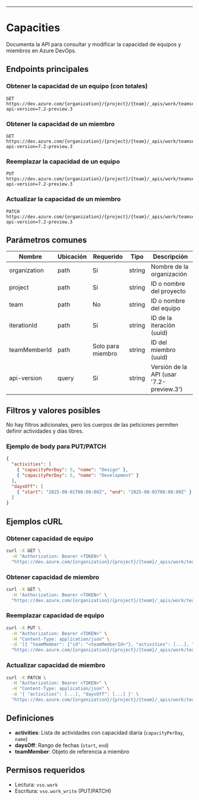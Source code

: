 ---
# Capacities

Documenta la API para consultar y modificar la capacidad de equipos y miembros en Azure DevOps.

## Endpoints principales

### Obtener la capacidad de un equipo (con totales)
```
GET https://dev.azure.com/{organization}/{project}/{team}/_apis/work/teamsettings/iterations/{iterationId}/capacities?api-version=7.2-preview.3
```
### Obtener la capacidad de un miembro
```
GET https://dev.azure.com/{organization}/{project}/{team}/_apis/work/teamsettings/iterations/{iterationId}/capacities/{teamMemberId}?api-version=7.2-preview.3
```
### Reemplazar la capacidad de un equipo
```
PUT https://dev.azure.com/{organization}/{project}/{team}/_apis/work/teamsettings/iterations/{iterationId}/capacities?api-version=7.2-preview.3
```
### Actualizar la capacidad de un miembro
```
PATCH https://dev.azure.com/{organization}/{project}/{team}/_apis/work/teamsettings/iterations/{iterationId}/capacities/{teamMemberId}?api-version=7.2-preview.3
```

## Parámetros comunes

| Nombre         | Ubicación | Requerido | Tipo   | Descripción |
|--------------- |-----------|-----------|--------|-------------|
| organization   | path      | Sí        | string | Nombre de la organización |
| project        | path      | Sí        | string | ID o nombre del proyecto |
| team           | path      | No        | string | ID o nombre del equipo |
| iterationId    | path      | Sí        | string | ID de la iteración (uuid) |
| teamMemberId   | path      | Solo para miembro | string | ID del miembro (uuid) |
| api-version    | query     | Sí        | string | Versión de la API (usar '7.2-preview.3') |

## Filtros y valores posibles

No hay filtros adicionales, pero los cuerpos de las peticiones permiten definir actividades y días libres.

### Ejemplo de body para PUT/PATCH
```json
{
  "activities": [
    { "capacityPerDay": 5, "name": "Design" },
    { "capacityPerDay": 5, "name": "Development" }
  ],
  "daysOff": [
    { "start": "2025-08-01T00:00:00Z", "end": "2025-08-05T00:00:00Z" }
  ]
}
```

## Ejemplos cURL

### Obtener capacidad de equipo
```bash
curl -X GET \
  -H "Authorization: Bearer <TOKEN>" \
  "https://dev.azure.com/{organization}/{project}/{team}/_apis/work/teamsettings/iterations/{iterationId}/capacities?api-version=7.2-preview.3"
```
### Obtener capacidad de miembro
```bash
curl -X GET \
  -H "Authorization: Bearer <TOKEN>" \
  "https://dev.azure.com/{organization}/{project}/{team}/_apis/work/teamsettings/iterations/{iterationId}/capacities/{teamMemberId}?api-version=7.2-preview.3"
```
### Reemplazar capacidad de equipo
```bash
curl -X PUT \
  -H "Authorization: Bearer <TOKEN>" \
  -H "Content-Type: application/json" \
  -d '[{ "teamMember": {"id": "<teamMemberId>"}, "activities": [...], "daysOff": [...] }]' \
  "https://dev.azure.com/{organization}/{project}/{team}/_apis/work/teamsettings/iterations/{iterationId}/capacities?api-version=7.2-preview.3"
```
### Actualizar capacidad de miembro
```bash
curl -X PATCH \
  -H "Authorization: Bearer <TOKEN>" \
  -H "Content-Type: application/json" \
  -d '{ "activities": [...], "daysOff": [...] }' \
  "https://dev.azure.com/{organization}/{project}/{team}/_apis/work/teamsettings/iterations/{iterationId}/capacities/{teamMemberId}?api-version=7.2-preview.3"
```

## Definiciones

* **activities**: Lista de actividades con capacidad diaria (`capacityPerDay`, `name`)
* **daysOff**: Rango de fechas (`start`, `end`)
* **teamMember**: Objeto de referencia a miembro

## Permisos requeridos

* Lectura: `vso.work`
* Escritura: `vso.work_write` (PUT/PATCH)
